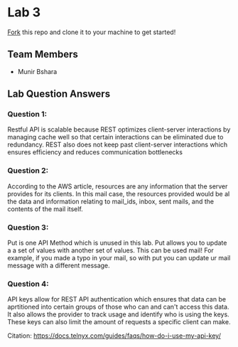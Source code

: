 # Lab 3
[Fork](https://docs.github.com/en/get-started/quickstart/fork-a-repo) this repo and clone it to your machine to get started!

## Team Members
- Munir Bshara

## Lab Question Answers

### Question 1: 

Restful API is scalable because REST optimizes client-server interactions by managing cache well so that certain interactions can be eliminated due to redundancy. REST also does not keep past client-server interactions which ensures efficiency and reduces communication bottlenecks

### Question 2:

According to the AWS article, resources are any information that the server provides for its clients. In this mail case, the resources provided would be al the data and information relating to mail_ids, inbox, sent mails, and the contents of the mail itself. 

### Question 3:

Put is one API Method which is unused in this lab. Put allows you to update a a set of values with another set of values. This can be used mail! For example, if you made a typo in your mail, so with put you can update ur mail message with a different message.

### Question 4:

API keys allow for REST API authentication which ensures that data can be aprtitioned into certain groups of those who can and can't access this data. It also allows the provider to track usage and identify who is using the keys. These keys can also limit the amount of requests a specific client can make.

Citation: https://docs.telnyx.com/guides/faqs/how-do-i-use-my-api-key/
